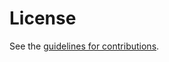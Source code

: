 # License

See the
[guidelines for contributions](https://github.com/martinthomson/quic-enough/blob/main/CONTRIBUTING.md).
